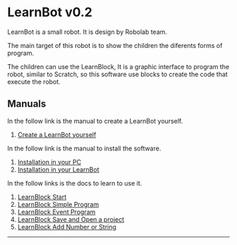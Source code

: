 

# LearnBot v0.2

LearnBot is a small robot. It is design by Robolab team.

The main target of this robot is to show the children the diferents forms of program.

The children can use the LearnBlock, It is a graphic interface to program the robot, similar to Scratch, so this software use blocks to create the code that execute the robot.


## Manuals

In the follow link is the manual to create a LearnBot yourself.
1.  [Create a LearnBot yourself](/doc/learnbot02/createLearnbot.md)

In the follow link is the manual to install the software.
1.  [Installation in your PC](/doc/learnbot02/installation_your_pc.md)
2.  [Installation in your LearnBot](/doc/learnbot02/installation_your_Learnbot.md)

In the follow links is the docs to learn to use it.

1.  [LearnBlock Start](/doc/learnbot02/start.md)
2.  [LearnBlock Simple Program](/doc/learnbot02/simpleProgram.md)
3.  [LearnBlock Event Program](/doc/learnbot02/EventProgram.md)
5.  [LearnBlock Save and Open a project](/doc/learnbot02/save_and_open_proyect.md)
6.  [LearnBlock Add Number or String](/doc/learnbot02/add_number_or_string.md)
<!---
4.  [LearnBlock Use of Variables](/doc/learnbot02/use_of_Variables.md)
7.  [LearnBlock Example (Follow red Line)](/doc/learnbot02/follow_red_line.md)
8.  [LearnBlock Example (Follow black Line)](/doc/learnbot02/follow_black_line.md)
9.  [LearnBlock Use with the robocomp simulator](/doc/learnbot02/robocomp_Simulator.md)
10.  [LearnBlock Add functions to IDE](/doc/learnbot02/Add_functions_to_IDE.md)
-->

---
<!--
The previous doc is here: [LearnBlock Documentation](/doc/learnbot02/learnblock02.md)
-->